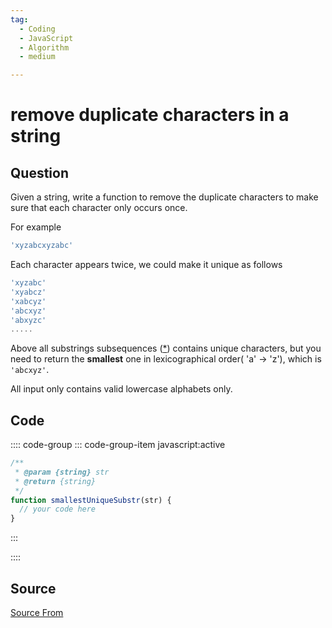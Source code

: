 ```yaml
---
tag:
  - Coding
  - JavaScript
  - Algorithm
  - medium

---
```

  
# remove duplicate characters in a string

## Question
Given a string, write a function to remove the duplicate characters to make sure that each character only occurs once.

For example

```js
'xyzabcxyzabc'
```

Each character appears twice, we could make it unique as follows

```js
'xyzabc'
'xyabcz'
'xabcyz'
'abcxyz'
'abxyzc'
.....
```

Above all substrings subsequences ([\*](https://bigfrontend.dev/problem/112/discuss/394)) contains unique characters, but you need to return the **smallest** one in lexicographical order( 'a' -> 'z'), which is `'abcxyz'`.

All input only contains valid lowercase alphabets only.

## Code
:::: code-group
::: code-group-item javascript:active
```javascript
/**
 * @param {string} str
 * @return {string}
 */
function smallestUniqueSubstr(str) {
  // your code here
}
```
:::
    
::::



##  Source
[Source From](https://bigfrontend.dev/problem/remove-duplicate-letters-in-a-string)

  